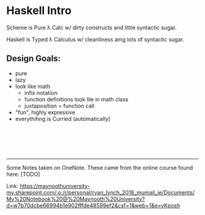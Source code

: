 # Haskell Intro

Scheme is Pure λ Calc w/ dirty constructs and little syntactic sugar.

Haskell is Typed λ Calculus w/ cleanliness amg lots of syntactic sugar.

## Design Goals:
- pure
- lazy
- look like math
  - infix notation
  - function definitions look lile in math class
  - juxtaposition = function call
- "fun", highly expressive
- everythihng is Curried (automatically)









<br><br><br><br>
____

Some Notes taken on OneNote. These came from the online course found here: [TODO]

Link: https://maynoothuniversity-my.sharepoint.com/:o:/r/personal/ryan_lynch_2018_mumail_ie/Documents/My%20Notebook%20@%20Maynooth%20University?d=w7b70dcbe66994b1e902fffde48599ef2&csf=1&web=1&e=yKposh


